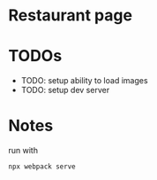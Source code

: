 # Restaurant page

# TODOs

- TODO: setup ability to load images
- TODO: setup dev server

# Notes

run with

```bash
npx webpack serve
```
